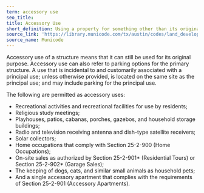 ```yaml
---
term: accessory use
seo_title: 
title: Accessory Use
short_definition: Using a property for something other than its original purpose without making changes to it.
source_link: 'https://library.municode.com/tx/austin/codes/land_development_code?nodeId=TIT25LADE_CH25-2ZO_SUBCHAPTER_CUSDERE_ART5ACUS_S25-2-891ACUSGE'
source_name: Municode
---
```



Accessory use of a structure means that it can still be used for its original purpose. Accessory use can also refer to parking options for the primary structure. A use that is incidental to and customarily associated with a principal use; unless otherwise provided, is located on the same site as the principal use; and may include parking for the principal use.

The following are permitted as accessory uses:

* Recreational activities and recreational facilities for use by residents;
* Religious study meetings;
* Playhouses, patios, cabanas, porches, gazebos, and household storage buildings;
* Radio and television receiving antenna and dish-type satellite receivers;
* Solar collectors;
* Home occupations that comply with Section 25-2-900 (Home Occupations);
* On-site sales as authorized by Section 25-2-901\* (Residential Tours) or Section 25-2-902\* (Garage Sales);
* The keeping of dogs, cats, and similar small animals as household pets;&nbsp;
* And a single accessory apartment that complies with the requirements of Section 25-2-901 (Accessory Apartments).